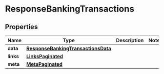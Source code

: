 # ResponseBankingTransactions

## Properties
Name | Type | Description | Notes
------------ | ------------- | ------------- | -------------
**data** | [**ResponseBankingTransactionsData**](ResponseBankingTransactionsData.md) |  | 
**links** | [**LinksPaginated**](LinksPaginated.md) |  | 
**meta** | [**MetaPaginated**](MetaPaginated.md) |  | 
